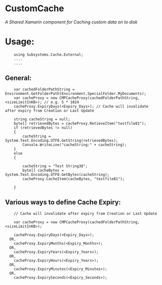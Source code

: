 # CustomCache
*A Shared Xamarin component for Caching custom data on to disk*

# Usage:

        using Subsystems.Cache.External;
        ....
        ....

## General:
        
        var cachedFolderPathString = Environment.GetFolderPath(Environment.SpecialFolder.MyDocuments);
        var cacheProxy = new CMPCacheProxy(cachedFolderPathString, <sizeLimitInKB>); // e.g. 5 * 1024
        cacheProxy.ExpiryDays(<Expiry_Days>); // Cache will invalidate after expiry from Creation or Last Update

        string cacheString = null;				
        byte[] retrievedBytes = cacheProxy.RetieveItem("testfile81");
        if (retrievedBytes != null)
        {
            cacheString = System.Text.Encoding.UTF8.GetString(retrievedBytes);
            Console.WriteLine("cacheString:" + cacheString);
        }
        else
        {

            cacheString = "Test String38";
            byte[] cacheBytes = System.Text.Encoding.UTF8.GetBytes(cacheString);
            cacheProxy.CacheItem(cacheBytes, "testfile81");

        }

## Various ways to define Cache Expiry:

        // Cache will invalidate after expiry from Creation or Last Update

        var cacheProxy = new CMPCacheProxy(cachedFolderPathString, <sizeLimitInKB>);

        cacheProxy.ExpiryDays(<Expiry_Days>);
      OR,
        cacheProxy.ExpiryMonths(<Expiry_Months>);      
      OR,
        cacheProxy.ExpiryYears(<Expiry_Years>);
      OR,
        cacheProxy.ExpiryHours(<Expiry_Years>);
      OR,
        cacheProxy.ExpiryMinutes(<Expiry_Minutes>);
      OR,
        cacheProxy.ExpirySeconds(<Expiry_Seconds>);

